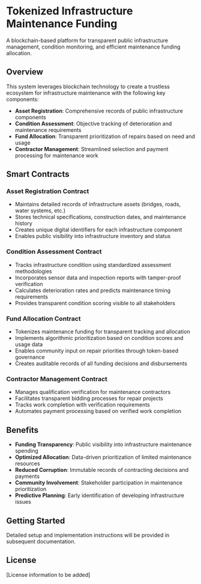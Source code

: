 # Tokenized Infrastructure Maintenance Funding

A blockchain-based platform for transparent public infrastructure management, condition monitoring, and efficient maintenance funding allocation.

## Overview

This system leverages blockchain technology to create a trustless ecosystem for infrastructure maintenance with the following key components:

- **Asset Registration**: Comprehensive records of public infrastructure components
- **Condition Assessment**: Objective tracking of deterioration and maintenance requirements
- **Fund Allocation**: Transparent prioritization of repairs based on need and usage
- **Contractor Management**: Streamlined selection and payment processing for maintenance work

## Smart Contracts

### Asset Registration Contract
- Maintains detailed records of infrastructure assets (bridges, roads, water systems, etc.)
- Stores technical specifications, construction dates, and maintenance history
- Creates unique digital identifiers for each infrastructure component
- Enables public visibility into infrastructure inventory and status

### Condition Assessment Contract
- Tracks infrastructure condition using standardized assessment methodologies
- Incorporates sensor data and inspection reports with tamper-proof verification
- Calculates deterioration rates and predicts maintenance timing requirements
- Provides transparent condition scoring visible to all stakeholders

### Fund Allocation Contract
- Tokenizes maintenance funding for transparent tracking and allocation
- Implements algorithmic prioritization based on condition scores and usage data
- Enables community input on repair priorities through token-based governance
- Creates auditable records of all funding decisions and disbursements

### Contractor Management Contract
- Manages qualification verification for maintenance contractors
- Facilitates transparent bidding processes for repair projects
- Tracks work completion with verification requirements
- Automates payment processing based on verified work completion

## Benefits

- **Funding Transparency**: Public visibility into infrastructure maintenance spending
- **Optimized Allocation**: Data-driven prioritization of limited maintenance resources
- **Reduced Corruption**: Immutable records of contracting decisions and payments
- **Community Involvement**: Stakeholder participation in maintenance prioritization
- **Predictive Planning**: Early identification of developing infrastructure issues

## Getting Started

Detailed setup and implementation instructions will be provided in subsequent documentation.

## License

[License information to be added]
